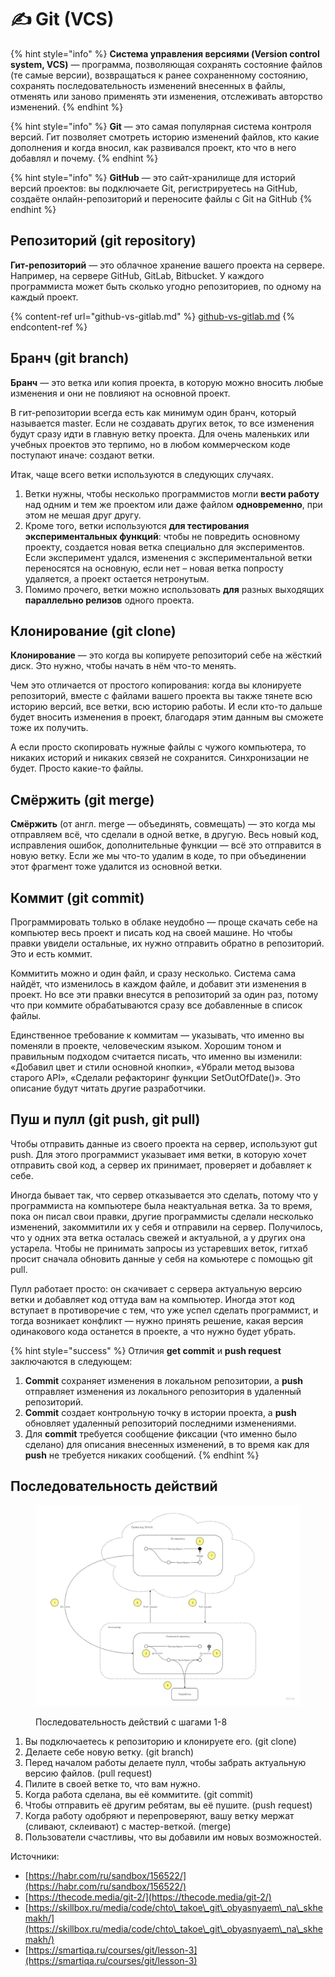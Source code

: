 # ✍ Git (VCS)

{% hint style="info" %}
**Система управления версиями (Version control system, VCS)** — программа, позволяющая сохранять состояние файлов (те самые версии), возвращаться к ранее сохраненному состоянию, сохранять последовательность изменений внесенных в файлы, отменять или заново применять эти изменения, отслеживать авторство изменений.
{% endhint %}

{% hint style="info" %}
**Git** — это самая популярная система контроля версий. Гит позволяет смотреть историю изменений файлов, кто какие дополнения и когда вносил, как развивался проект, кто что в него добавлял и почему.
{% endhint %}

{% hint style="info" %}
**GitHub** — это сайт-хранилище для историй версий проектов: вы подключаете Git, регистрируетесь на GitHub, создаёте онлайн-репозиторий и переносите файлы с Git на GitHub
{% endhint %}

## Репозиторий (git repository)

**Гит-репозиторий** — это облачное хранение вашего проекта на сервере. Например, на сервере GitHub, GitLab, Bitbucket. У каждого программиста может быть сколько угодно репозиториев, по одному на каждый проект.

{% content-ref url="github-vs-gitlab.md" %}
[github-vs-gitlab.md](github-vs-gitlab.md)
{% endcontent-ref %}

## Бранч (git branch)

**Бранч** — это ветка или копия проекта, в которую можно вносить любые изменения и они не повлияют на основной проект.

В гит-репозитории всегда есть как минимум один бранч, который называется master. Если не создавать других веток, то все изменения будут сразу идти в главную ветку проекта. Для очень маленьких или учебных проектов это терпимо, но в любом коммерческом коде поступают иначе: создают ветки.

Итак, чаще всего ветки используются в следующих случаях.

1. Ветки нужны, чтобы несколько программистов могли **вести работу** над одним и тем же проектом или даже файлом **одновременно**, при этом не мешая друг другу.
2. Кроме того, ветки используются **для тестирования экспериментальных функций**: чтобы не повредить основному проекту, создается новая ветка специально для экспериментов. Если эксперимент удался, изменения с экспериментальной ветки переносятся на основную, если нет – новая ветка попросту удаляется, а проект остается нетронутым.
3. Помимо прочего, ветки можно использовать **для** разных выходящих **параллельно релизов** одного проекта.&#x20;

## Клонирование (git clone)

**Клонирование** — это когда вы копируете репозиторий себе на жёсткий диск. Это нужно, чтобы начать в нём что-то менять.

Чем это отличается от простого копирования: когда вы клонируете репозиторий, вместе с файлами вашего проекта вы также тянете всю историю версий, все ветки, всю историю работы. И если кто-то дальше будет вносить изменения в проект, благодаря этим данным вы сможете тоже их получить.

А если просто скопировать нужные файлы с чужого компьютера, то никаких историй и никаких связей не сохранится. Синхронизации не будет. Просто какие-то файлы.

## **Смёржить** (git merge)

**Смёржить** (от англ. merge — объединять, совмещать) — это когда мы отправляем всё, что сделали в одной ветке, в другую. Весь новый код, исправления ошибок, дополнительные функции — всё это отправится в новую ветку. Если же мы что-то удалим в коде, то при объединении этот фрагмент тоже удалится из основной ветки.

## Коммит (git commit)

Программировать только в облаке неудобно — проще скачать себе на компьютер весь проект и писать код на своей машине. Но чтобы правки увидели остальные, их нужно отправить обратно в репозиторий. Это и есть коммит.

Коммитить можно и один файл, и сразу несколько. Система сама найдёт, что изменилось в каждом файле, и добавит эти изменения в проект. Но все эти правки внесутся в репозиторий за один раз, потому что при коммите обрабатываются сразу все добавленные в список файлы.

Единственное требование к коммитам — указывать, что именно вы поменяли в проекте, человеческим языком. Хорошим тоном и правильным подходом считается писать, что именно вы изменили: «Добавил цвет и стили основной кнопки», «Убрали метод вызова старого API», «Сделали рефакторинг функции SetOutOfDate()». Это описание будут читать другие разработчики.

## Пуш и пулл (git push, git pull)

Чтобы отправить данные из своего проекта на сервер, используют gut push. Для этого программист указывает имя ветки, в которую хочет отправить свой код, а сервер их принимает, проверяет и добавляет к себе.

Иногда бывает так, что сервер отказывается это сделать, потому что у программиста на компьютере была неактуальная ветка. За то время, пока он писал свои правки, другие программисты сделали несколько изменений, закоммитили их у себя и отправили на сервер. Получилось, что у одних эта ветка осталась свежей и актуальной, а у других она устарела. Чтобы не принимать запросы из устаревших веток, гитхаб просит сначала обновить данные у себя на комьютере с помощью git pull.

Пулл работает просто: он скачивает с сервера актуальную версию ветки и добавляет код оттуда вам на компьютер. Иногда этот код вступает в противоречие с тем, что уже успел сделать программист, и тогда возникает конфликт — нужно принять решение, какая версия одинакового кода останется в проекте, а что нужно будет убрать.

{% hint style="success" %}
Отличия **get commit** и **push request** заключаются в следующем:

1. **Commit** сохраняет изменения в локальном репозитории, а **push** отправляет изменения из локального репозитория в удаленный репозиторий.
2. **Commit** создает контрольную точку в истории проекта, а **push** обновляет удаленный репозиторий последними изменениями.
3. Для **commit** требуется сообщение фиксации (что именно было сделано) для описания внесенных изменений, в то время как для **push** не требуется никаких сообщений.
{% endhint %}

## Последовательность действий

<figure><img src="../../../../.gitbook/assets/system analyst base (1).jpg" alt=""><figcaption><p>Последовательность действий с шагами 1-8</p></figcaption></figure>

1. Вы подключаетесь к репозиторию и клонируете его. (git clone)
2. Делаете себе новую ветку. (git branch)
3. Перед началом работы делаете пулл, чтобы забрать актуальную версию файлов. (pull request)
4. Пилите в своей ветке то, что вам нужно.&#x20;
5. Когда работа сделана, вы её коммитите. (git commit)
6. Чтобы отправить её другим ребятам, вы её пушите. (push request)
7. Когда работу одобряют и перепроверяют, вашу ветку мержат (сливают, склеивают) с мастер-веткой. (merge)
8. Пользователи счастливы, что вы добавили им новых возможностей. &#x20;







Источники:&#x20;

* [https://habr.com/ru/sandbox/156522/](https://habr.com/ru/sandbox/156522/)
* [https://thecode.media/git-2/](https://thecode.media/git-2/)
* [https://skillbox.ru/media/code/chto\_takoe\_git\_obyasnyaem\_na\_skhemakh/](https://skillbox.ru/media/code/chto\_takoe\_git\_obyasnyaem\_na\_skhemakh/)
* [https://smartiqa.ru/courses/git/lesson-3](https://smartiqa.ru/courses/git/lesson-3)

